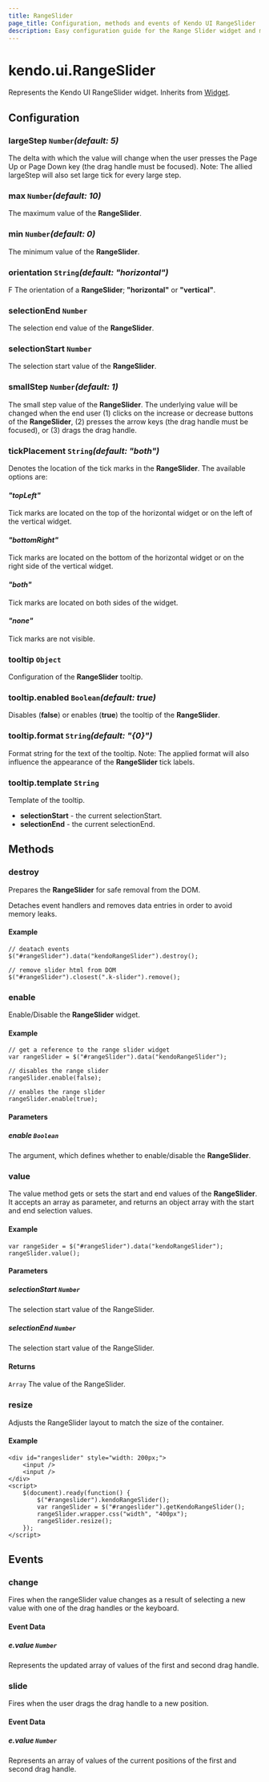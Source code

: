 ```yaml
---
title: RangeSlider
page_title: Configuration, methods and events of Kendo UI RangeSlider
description: Easy configuration guide for the Range Slider widget and methods to enable/disable, set start and end value, or safely remove the widget from the DOM.
---
```


# kendo.ui.RangeSlider

Represents the Kendo UI RangeSlider widget. Inherits from [Widget](/api/framework/widget).

## Configuration

### largeStep `Number`*(default: 5)*

The delta with which the value will change when the user presses the Page Up or Page Down key (the drag
handle must be focused). Note: The allied largeStep will also set large tick for every large step.

### max `Number`*(default: 10)*

The maximum value of the **RangeSlider**.

### min `Number`*(default: 0)*

The minimum value of the **RangeSlider**.

### orientation `String`*(default: "horizontal")*
F
The orientation of a **RangeSlider**; **"horizontal"** or
**"vertical"**.

### selectionEnd `Number`

The selection end value of the **RangeSlider**.

### selectionStart `Number`

The selection start value of the **RangeSlider**.

### smallStep `Number`*(default: 1)*

The small step value of the **RangeSlider**. The underlying value will be changed when the end
user (1) clicks on the increase or decrease buttons of the **RangeSlider**, (2) presses the
arrow keys (the drag handle must be focused), or (3) drags the drag handle.

### tickPlacement `String`*(default: "both")*

Denotes the location of the tick marks in the **RangeSlider**. The available options are:


#### *"topLeft"*

Tick marks are located on the top of the horizontal widget or on the left of
  the vertical widget.

#### *"bottomRight"*

Tick marks are located on the bottom of the horizontal widget or on the
  right side of the vertical widget.

#### *"both"*

Tick marks are located on both sides of the widget.

#### *"none"*

Tick marks are not visible.

### tooltip `Object`

Configuration of the **RangeSlider** tooltip.

### tooltip.enabled `Boolean`*(default: true)*

Disables (**false**) or enables (**true**) the tooltip of the **RangeSlider**.

### tooltip.format `String`*(default: "{0}")*

Format string for the text of the tooltip. Note: The applied format will also influence the appearance of
the **RangeSlider** tick labels.

### tooltip.template `String`

Template of the tooltip.

*   **selectionStart** - the current selectionStart.
*   **selectionEnd** - the current selectionEnd.

## Methods

### destroy

Prepares the **RangeSlider** for safe removal from the DOM.

Detaches event handlers and removes data entries in order to avoid memory leaks.

#### Example

	// deatach events
	$("#rangeSlider").data("kendoRangeSlider").destroy();

	// remove slider html from DOM
    $("#rangeSlider").closest(".k-slider").remove();

### enable

Enable/Disable the **RangeSlider** widget.

#### Example

    // get a reference to the range slider widget
    var rangeSlider = $("#rangeSlider").data("kendoRangeSlider");

    // disables the range slider
    rangeSlider.enable(false);

    // enables the range slider
    rangeSlider.enable(true);

#### Parameters

##### enable `Boolean`

The argument, which defines whether to enable/disable the **RangeSlider**.

### value

The value method gets or sets the start and end values of the **RangeSlider**. It
accepts an array as parameter, and returns an object array with the start and end
selection values.

#### Example

    var rangeSider = $("#rangeSlider").data("kendoRangeSlider");
    rangeSlider.value();

#### Parameters

##### selectionStart `Number`

The selection start value of the RangeSlider.

##### selectionEnd `Number`

The selection start value of the RangeSlider.

#### Returns

`Array` The value of the RangeSlider.

### resize

Adjusts the RangeSlider layout to match the size of the container.

#### Example

    <div id="rangeslider" style="width: 200px;">
        <input />
        <input />
    </div>
    <script>
        $(document).ready(function() {
            $("#rangeslider").kendoRangeSlider();
            var rangeSlider = $("#rangeslider").getKendoRangeSlider();
            rangeSlider.wrapper.css("width", "400px");
            rangeSlider.resize();
        });
    </script>

## Events

### change

Fires when the rangeSlider value changes as a result of selecting a new value with one of the drag handles or the keyboard.

#### Event Data

##### e.value `Number`

Represents the updated array of values of the first and second drag handle.

### slide

Fires when the user drags the drag handle to a new position.

#### Event Data

##### e.value `Number`

Represents an array of values of the current positions of the first and second drag handle.

